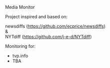 Media Monitor

Project inspired and based on: 

newsdiffs (https://github.com/ecprice/newsdiffs) \
& \
NYTdiff (https://github.com/j-e-d/NYTdiff)

Monitoring for:
- tvp.info
- TBA